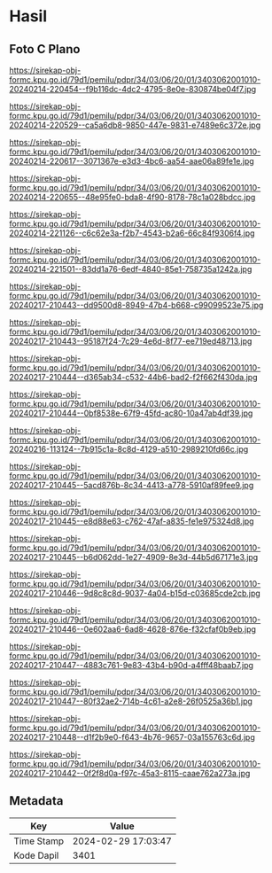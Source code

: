 # Hasil

## Foto C Plano

https://sirekap-obj-formc.kpu.go.id/79d1/pemilu/pdpr/34/03/06/20/01/3403062001010-20240214-220454--f9b116dc-4dc2-4795-8e0e-830874be04f7.jpg

https://sirekap-obj-formc.kpu.go.id/79d1/pemilu/pdpr/34/03/06/20/01/3403062001010-20240214-220529--ca5a6db8-9850-447e-9831-e7489e6c372e.jpg

https://sirekap-obj-formc.kpu.go.id/79d1/pemilu/pdpr/34/03/06/20/01/3403062001010-20240214-220617--3071367e-e3d3-4bc6-aa54-aae06a89fe1e.jpg

https://sirekap-obj-formc.kpu.go.id/79d1/pemilu/pdpr/34/03/06/20/01/3403062001010-20240214-220655--48e95fe0-bda8-4f90-8178-78c1a028bdcc.jpg

https://sirekap-obj-formc.kpu.go.id/79d1/pemilu/pdpr/34/03/06/20/01/3403062001010-20240214-221126--c6c62e3a-f2b7-4543-b2a6-66c84f9306f4.jpg

https://sirekap-obj-formc.kpu.go.id/79d1/pemilu/pdpr/34/03/06/20/01/3403062001010-20240214-221501--83dd1a76-6edf-4840-85e1-758735a1242a.jpg

https://sirekap-obj-formc.kpu.go.id/79d1/pemilu/pdpr/34/03/06/20/01/3403062001010-20240217-210443--dd9500d8-8949-47b4-b668-c99099523e75.jpg

https://sirekap-obj-formc.kpu.go.id/79d1/pemilu/pdpr/34/03/06/20/01/3403062001010-20240217-210443--95187f24-7c29-4e6d-8f77-ee719ed48713.jpg

https://sirekap-obj-formc.kpu.go.id/79d1/pemilu/pdpr/34/03/06/20/01/3403062001010-20240217-210444--d365ab34-c532-44b6-bad2-f2f662f430da.jpg

https://sirekap-obj-formc.kpu.go.id/79d1/pemilu/pdpr/34/03/06/20/01/3403062001010-20240217-210444--0bf8538e-67f9-45fd-ac80-10a47ab4df39.jpg

https://sirekap-obj-formc.kpu.go.id/79d1/pemilu/pdpr/34/03/06/20/01/3403062001010-20240216-113124--7b915c1a-8c8d-4129-a510-2989210fd66c.jpg

https://sirekap-obj-formc.kpu.go.id/79d1/pemilu/pdpr/34/03/06/20/01/3403062001010-20240217-210445--5acd876b-8c34-4413-a778-5910af89fee9.jpg

https://sirekap-obj-formc.kpu.go.id/79d1/pemilu/pdpr/34/03/06/20/01/3403062001010-20240217-210445--e8d88e63-c762-47af-a835-fe1e975324d8.jpg

https://sirekap-obj-formc.kpu.go.id/79d1/pemilu/pdpr/34/03/06/20/01/3403062001010-20240217-210445--b6d062dd-1e27-4909-8e3d-44b5d67171e3.jpg

https://sirekap-obj-formc.kpu.go.id/79d1/pemilu/pdpr/34/03/06/20/01/3403062001010-20240217-210446--9d8c8c8d-9037-4a04-b15d-c03685cde2cb.jpg

https://sirekap-obj-formc.kpu.go.id/79d1/pemilu/pdpr/34/03/06/20/01/3403062001010-20240217-210446--0e602aa6-6ad8-4628-876e-f32cfaf0b9eb.jpg

https://sirekap-obj-formc.kpu.go.id/79d1/pemilu/pdpr/34/03/06/20/01/3403062001010-20240217-210447--4883c761-9e83-43b4-b90d-a4fff48baab7.jpg

https://sirekap-obj-formc.kpu.go.id/79d1/pemilu/pdpr/34/03/06/20/01/3403062001010-20240217-210447--80f32ae2-714b-4c61-a2e8-26f0525a36b1.jpg

https://sirekap-obj-formc.kpu.go.id/79d1/pemilu/pdpr/34/03/06/20/01/3403062001010-20240217-210448--d1f2b9e0-f643-4b76-9657-03a155763c6d.jpg

https://sirekap-obj-formc.kpu.go.id/79d1/pemilu/pdpr/34/03/06/20/01/3403062001010-20240217-210442--0f2f8d0a-f97c-45a3-8115-caae762a273a.jpg


## Metadata

| Key        | Value               |
| ---------- | ------------------- |
| Time Stamp | 2024-02-29 17:03:47 |
| Kode Dapil | 3401                |




